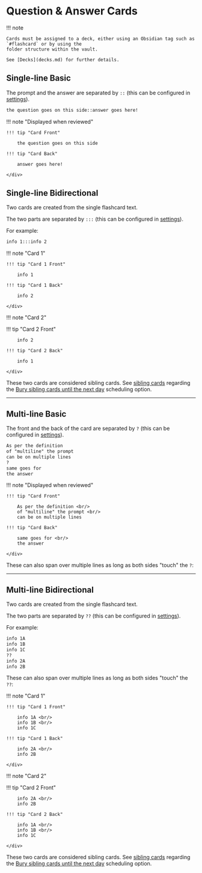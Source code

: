 # Question & Answer Cards

!!! note

    Cards must be assigned to a deck, either using an Obsidian tag such as `#flashcard` or by using the
    folder structure within the vault. 

    See [Decks](decks.md) for further details.



## Single-line Basic

The prompt and the answer are separated by `::` (this can be configured in [settings]( ../user-options.md#flashcard-separators)).

```markdown
the question goes on this side::answer goes here!
```

!!! note "Displayed when reviewed"
    <div class="grid" markdown>

    !!! tip "Card Front"

        the question goes on this side

    !!! tip "Card Back"

        answer goes here!

    </div>

## Single-line Bidirectional

Two cards are created from the single flashcard text.

The two parts are separated by `:::` (this can be configured in [settings]( ../user-options.md#flashcard-separators)).

For example:

```markdown
info 1:::info 2
```

!!! note "Card 1"
    <div class="grid" markdown>

    !!! tip "Card 1 Front"

        info 1

    !!! tip "Card 1 Back"

        info 2

    </div>

!!! note "Card 2"
    <div class="grid" markdown>
    !!! tip "Card 2 Front"

        info 2

    !!! tip "Card 2 Back"

        info 1

    </div>

These two cards are considered sibling cards. See [sibling cards](flashcards-overview.md#sibling-cards) regarding the 
[Bury sibling cards until the next day](../user-options.md#flashcard-review) scheduling option.

---

## Multi-line Basic

The front and the back of the card are separated by `?` (this can be configured in [settings]( ../user-options.md#flashcard-separators)).

```markdown
As per the definition
of "multiline" the prompt
can be on multiple lines
?
same goes for
the answer
```

!!! note "Displayed when reviewed"
    <div class="grid" markdown>

    !!! tip "Card Front"

        As per the definition <br/>
        of "multiline" the prompt <br/>
        can be on multiple lines

    !!! tip "Card Back"

        same goes for <br/>
        the answer

    </div>


These can also span over multiple lines as long as both sides "touch" the `?`:



---


## Multi-line Bidirectional

Two cards are created from the single flashcard text.

The two parts are separated by `??` (this can be configured in [settings]( ../user-options.md#flashcard-separators)).

For example:

```markdown
info 1A
info 1B
info 1C
?? 
info 2A
info 2B
```

These can also span over multiple lines as long as both sides "touch" the `??`:

!!! note "Card 1"
    <div class="grid" markdown>

    !!! tip "Card 1 Front"

        info 1A <br/>
        info 1B <br/>
        info 1C

    !!! tip "Card 1 Back"

        info 2A <br/>
        info 2B

    </div>

!!! note "Card 2"
    <div class="grid" markdown>
    !!! tip "Card 2 Front"

        info 2A <br/>
        info 2B

    !!! tip "Card 2 Back"

        info 1A <br/>
        info 1B <br/>
        info 1C

    </div>

These two cards are considered sibling cards. See [sibling cards](flashcards-overview.md#sibling-cards) regarding the 
[Bury sibling cards until the next day]( ../user-options.md#flashcard-review) scheduling option.



